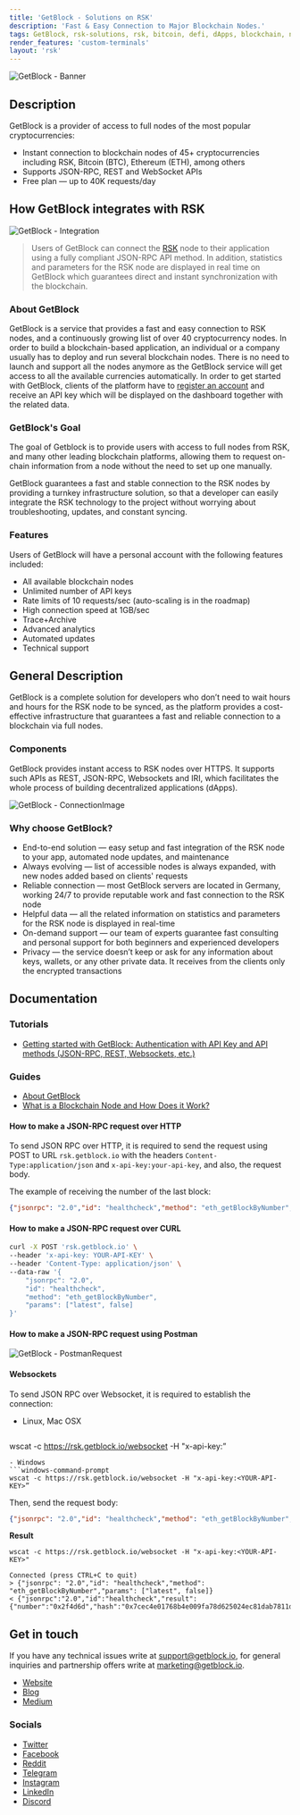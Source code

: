 ```yaml
---
title: 'GetBlock - Solutions on RSK'
description: 'Fast & Easy Connection to Major Blockchain Nodes.'
tags: GetBlock, rsk-solutions, rsk, bitcoin, defi, dApps, blockchain, node
render_features: 'custom-terminals'
layout: 'rsk'
---
```


![GetBlock - Banner](/assets/img/solutions/getblock/logo.svg)

## Description

GetBlock is a provider of access to full nodes of the most popular cryptocurrencies:
- Instant connection to blockchain nodes of 45+ cryptocurrencies including  RSK, Bitcoin (BTC), Ethereum (ETH), among others
- Supports JSON-RPC, REST and WebSocket APIs
- Free plan — up to 40K requests/day

## How GetBlock integrates with RSK

![GetBlock - Integration](/assets/img/solutions/getblock/nodes.png)

> Users of GetBlock can connect the [RSK](https://getblock.io/nodes/rsk) node to their application using a fully compliant JSON-RPC API method. In addition, statistics and parameters for the RSK node are displayed in real time on GetBlock which guarantees direct and instant synchronization with the blockchain.

### About GetBlock

GetBlock is a service that provides a fast and easy connection to RSK nodes, and a continuously growing list of over 40 cryptocurrency nodes.
In order to build a blockchain-based application, an individual or a company usually has to deploy and run several blockchain nodes. There is no need to launch and support all the nodes anymore as the GetBlock service will get access to all the available currencies automatically.
In order to get started with GetBlock, clients of the platform have to [register an account](https://account.getblock.io) and receive an API key which will be displayed on the dashboard together with the related data.

### GetBlock's Goal

The goal of Getblock is to provide users with access to full nodes from RSK, and many other leading blockchain platforms, allowing them to request on-chain information from a node without the need to set up one manually.

GetBlock guarantees a fast and stable connection to the RSK nodes by providing a turnkey infrastructure solution, so that a developer can easily integrate the RSK technology to the project without worrying about troubleshooting, updates, and constant syncing.

### Features

Users of GetBlock will have a personal account with the following features included:

- All available blockchain nodes 
- Unlimited number of API keys
- Rate limits of 10 requests/sec (auto-scaling is in the roadmap)
- High connection speed at 1GB/sec
- Trace+Archive
- Advanced analytics
- Automated updates
- Technical support

## General Description

GetBlock is a complete solution for developers who don’t need to wait hours and hours for the RSK node to be synced, as the platform provides a cost-effective infrastructure that guarantees a fast and reliable connection to a blockchain via full nodes.

### Components

GetBlock provides instant access to RSK nodes over HTTPS. It supports such APIs as REST, JSON-RPC, Websockets and IRI, which facilitates the whole process of building decentralized applications (dApps).

![GetBlock - ConnectionImage](/assets/img/solutions/getblock/components.png)


### Why choose GetBlock?

- End-to-end solution — easy setup and fast integration of the RSK node to your app, automated node updates, and maintenance
- Always evolving —  list of accessible nodes is always expanded, with new nodes added based on clients' requests
- Reliable connection  — most GetBlock servers are located in Germany, working 24/7 to provide reputable work and fast connection to the RSK node
- Helpful data — all the related information on statistics and parameters for the RSK node is displayed in real-time
- On-demand support — our team of experts guarantee fast consulting and personal support for both beginners and experienced developers
- Privacy — the service doesn’t keep or ask for any information about keys, wallets, or any other private data. It receives from the clients only the encrypted transactions

## Documentation

### Tutorials

- [Getting started with GetBlock: Authentication with API Key and API methods (JSON-RPC, REST, Websockets, etc.)](https://getblock.io/docs)

### Guides

- [About GetBlock](https://getblock.io/about)
- [What is a Blockchain Node and How Does it Work?](https://getblock.io/blog/what-is-a-blockchain-node-and-how-does-it-work)

#### How to make a JSON-RPC request over HTTP

To send JSON RPC over HTTP, it is required to send the request using POST to URL `rsk.getblock.io` with the headers `Content-Type:application/json` and `x-api-key:your-api-key`, and also, the request body. 

The example of receiving the number of the last block:

```json
{"jsonrpc": "2.0","id": "healthcheck","method": "eth_getBlockByNumber","params": ["latest", false]}
```

#### How to make a JSON-RPC request over CURL

```bash
curl -X POST 'rsk.getblock.io' \                         
--header 'x-api-key: YOUR-API-KEY' \
--header 'Content-Type: application/json' \
--data-raw '{
    "jsonrpc": "2.0",
    "id": "healthcheck",
    "method": "eth_getBlockByNumber",
    "params": ["latest", false]
}'
```

#### How to make a JSON-RPC request using Postman

![GetBlock - PostmanRequest](/assets/img/solutions/getblock/postman.png)

#### Websockets

To send JSON RPC over Websocket, it is required to establish the connection:

[](#top "multiple-terminals")
- Linux, Mac OSX
  ```shell
wscat -c https://rsk.getblock.io/websocket -H "x-api-key:<YOUR-API-KEY>”
  ```
- Windows
  ```windows-command-prompt
wscat -c https://rsk.getblock.io/websocket -H "x-api-key:<YOUR-API-KEY>”
  ```

Then, send the request body:

```json
{"jsonrpc": "2.0","id": "healthcheck","method": "eth_getBlockByNumber","params": ["latest", false]}
```

**Result**

```
wscat -c https://rsk.getblock.io/websocket -H "x-api-key:<YOUR-API-KEY>"

Connected (press CTRL+C to quit)
> {"jsonrpc": "2.0","id": "healthcheck","method": "eth_getBlockByNumber","params": ["latest", false]}
< {"jsonrpc":"2.0","id":"healthcheck","result":{"number":"0x2f4d6d","hash":"0x7cec4e01768b4e009fa78d625024ec81dab7811dc2e497f6d831fb051f41c236","parentHash":"0xf0af3726672c218c33e81de33e5f69bb008555931bd63056d24bde6a2cbfca87"..........
```

## Get in touch


If you have any technical issues write at [support@getblock.io](mailto:support@getblock.io), for general inquiries and partnership offers write at [marketing@getblock.io](mailto:marketing@getblock.io).

- [Website](https://getblock.io)
- [Blog](https://getblock.io/blog)
- [Medium](https://getblock.medium.com/)

### Socials

- [Twitter](http://twitter.com/getblockio)
- [Facebook](http://facebook.com/getblockio)
- [Reddit](http://reddit.com/r/getblockio/)
- [Telegram](http://t.me/getblockio_eng) 
- [Instagram](http://instagram.com/getblock.io)
- [LinkedIn](http://linkedin.com/company/getblock)
- [Discord](https://discord.gg/9GdSbf6) 